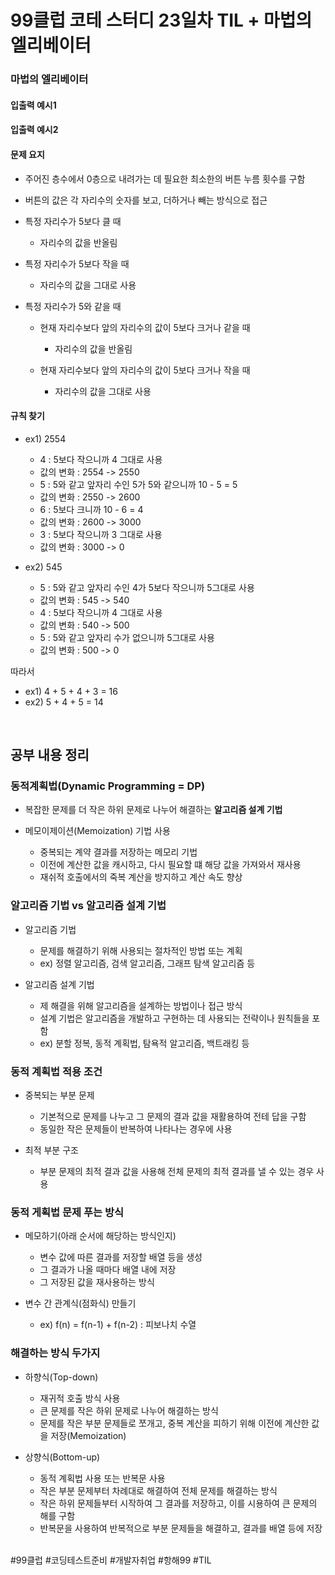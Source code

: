 # 99클럽 코테 스터디 23일차 TIL + 마법의 엘리베이터

### 마법의 엘리베이터


#### 입출력 예시1


#### 입출력 예시2



#### 문제 요지
- 주어진 층수에서 0층으로 내려가는 데 필요한 최소한의 버튼 누름 횟수를 구함
- 버튼의 값은 각 자리수의 숫자를 보고, 더하거나 빼는 방식으로 접근
- 특정 자리수가 5보다 클 때

    - 자리수의 값을 반올림

- 특정 자리수가 5보다 작을 때

    - 자리수의 값을 그대로 사용

- 특정 자리수가 5와 같을 때

    - 현재 자리수보다 앞의 자리수의 값이 5보다 크거나 같을 때

        - 자리수의 값을 반올림

    - 현재 자리수보다 앞의 자리수의 값이 5보다 크거나 작을 때

        - 자리수의 값을 그대로 사용

#### 규칙 찾기
- ex1) 2554

    - 4 : 5보다 작으니까 4 그대로 사용
    - 값의 변화 : 2554 -> 2550
    - 5 : 5와 같고 앞자리 수인 5가 5와 같으니까 10 - 5 = 5
    - 값의 변화 : 2550 -> 2600
    - 6 : 5보다 크니까 10 - 6 = 4
    - 값의 변화 : 2600 -> 3000
    - 3 : 5보다 작으니까 3 그대로 사용
    - 값의 변화 : 3000 -> 0

- ex2) 545

    - 5 : 5와 같고 앞자리 수인 4가 5보다 작으니까 5그대로 사용
    - 값의 변화 : 545 -> 540
    - 4 : 5보다 작으니까 4 그대로 사용
    - 값의 변화 : 540 -> 500
    - 5 : 5와 같고 앞자리 수가 없으니까 5그대로 사용
    - 값의 변화 : 500 -> 0


따라서

- ex1) 4 + 5 + 4 + 3 = 16
- ex2) 5 + 4 + 5 = 14


<br>

## 공부 내용 정리

### 동적계획법(Dynamic Programming = DP)
- 복잡한 문제를 더 작은 하위 문제로 나누어 해결하는 **알고리즘 설계 기법**
- 메모이제이션(Memoization) 기법 사용

    - 중복되는 계약 결과를 저장하는 메모리 기법
    - 이전에 계산한 값을 캐시하고, 다시 필요할 떄 해당 값을 가져와서 재사용
    - 재쉬적 호출에서의 죽복 계산을 방지하고 계산 속도 향상

### 알고리즘 기법 vs 알고리즘 설계 기법
- 알고리즘 기법

    - 문제를 해결하기 위해 사용되는 절차적인 방법 또는 계획
    - ex) 정렬 알고리즘, 검색 알고리즘, 그래프 탐색 알고리즘 등

- 알고리즘 설계 기법

    - 제 해결을 위해 알고리즘을 설계하는 방법이나 접근 방식
    - 설계 기법은 알고리즘을 개발하고 구현하는 데 사용되는 전략이나 원칙들을 포함
    - ex) 분할 정복, 동적 계획법, 탐욕적 알고리즘, 백트래킹 등

### 동적 계획법 적용 조건
- 중복되는 부분 문제

    - 기본적으로 문제를 나누고 그 문제의 결과 값을 재활용하여 전테 답을 구함
    - 동일한 작은 문제들이 반복하여 나타나는 경우에 사용

- 최적 부분 구조

    - 부분 문제의 최적 결과 값을 사용해 전체 문제의 최적 결과를 낼 수 있는 경우 사용

### 동적 게획법 문제 푸는 방식
- 메모하기(아래 순서에 해당하는 방식인지)

    - 변수 값에 따른 결과를 저장할 배열 등을 생성
    - 그 결과가 나올 때마다 배열 내에 저장
    - 그 저장된 값을 재사용하는 방식

- 변수 간 관계식(점화식) 만들기

    - ex) f(n) = f(n-1) + f(n-2) : 피보나치 수열

### 해결하는 방식 두가지
- 하향식(Top-down) 

    - 재귀적 호출 방식 사용
    - 큰 문제를 작은 하위 문제로 나누어 해결하는 방식
    - 문제를 작은 부분 문제들로 쪼개고, 중복 계산을 피하기 위해 이전에 계산한 값을 저장(Memoization)

- 상향식(Bottom-up)

    - 동적 계획법 사용 또는 반복문 사용
    - 작은 부분 문제부터 차례대로 해결하여 전체 문제를 해결하는 방식
    - 작은 하위 문제들부터 시작하여 그 결과를 저장하고, 이를 시용하여 큰 문제의 해를 구함
    - 반복문을 사용하여 반복적으로 부분 문제들을 해결하고, 결과를 배열 등에 저장

<br>
#99클럽 #코딩테스트준비 #개발자취업 #항해99 #TIL
